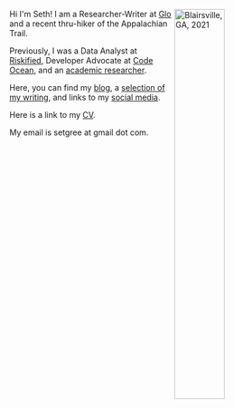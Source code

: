Hi I'm Seth!  <img align="right" src="/./_index_files/homepage-photos/YHITW-face.JPG" alt="Blairsville, GA, 2021" width="42%" height="42%"/>  I am a Researcher-Writer at [Glo](https://www.glodollar.org/)  and a recent thru-hiker of the Appalachian Trail.

Previously, I was a Data Analyst at [Riskified](https://www.riskified.com/), Developer Advocate at [Code Ocean](https://codeocean.com/), and an [academic researcher](https://scholar.google.com/citations?user=66CRLeoAAAAJ&hl=en).

Here, you can find my [blog](/blog), a [selection of my writing](/projects), and links to my [social media](/other-selves).

Here is a link to my [CV](https://www.dropbox.com/s/g14078i3nh7q0yp/Seth_Green_CV.pdf?dl=0).

My email is setgree at gmail dot com.
